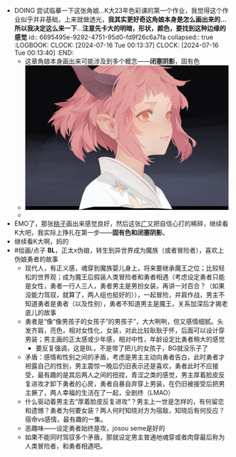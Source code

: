 - DOING 尝试临摹一下这张角娘…K大23年色彩课的第一个作业，我觉得这个作业似乎并非基础，上来就做透光，**我其实更好奇这角娘本身是怎么画出来的…所以我决定这么来一下**…**注意先卡大的明暗，形状，颜色，要找到这种边缘的感觉**
  id:: 6695495e-9292-4751-95d0-fd9f26c6a7fa
  collapsed:: true
  :LOGBOOK:
  CLOCK: [2024-07-16 Tue 00:13:37]
  CLOCK: [2024-07-16 Tue 00:13:40]
  :END:
	- 这章角娘本身画出来可能涉及到多个概念——**闭塞阴影**，固有色
	- ![image.png](../assets/image_1721060065220_0.png)
	-
- EMO了，那张[桃子](((6693f634-a0d0-4cbc-8299-35cc21be4a2a)))画出来感觉良好，然后这张[广](((669514a4-4072-4cef-b30e-b611c3010974)))又把自信心打的稀碎，继续看K大吧，我实际上挣扎在第一步——**固有色和闭塞阴影**。
- 继续看K大啊，妈的
- #绘画/点子 **BL**，正太x伪娘，转生到异世界成为魔族（或者冒险者），喜欢上伪娘勇者的故事
	- 现代人，有正义感，魂穿到魔族婴儿身上，将来要继承魔王之位；比较轻松的世界观；成为魔王后假装人类冒险者和勇者相遇（考虑设定勇者只能是女性，勇者一行人三人，勇者男主是男扮女装，再讲一对百合？（如果没能力驾驭，就算了，两人组也挺好的）），一起冒险，并肩作战，男主不知道勇者是勇者（以及性别），勇者不知道男主是魔王，关系加深后才揭老底儿的故事
	- 勇者是“像“像男孩子的女孩子”的男孩子”，大大咧咧，但又感情细腻。头发齐肩，亮色，相对女性化，女装，对此比较耿耿于怀，后面可以设计穿男装；男主画的正太感或少年感，相对中性，年龄设定比勇者稍大的感觉
		- 要反复强调，这是BL，不是带了把儿的女孩子，BG就没乐子了
	- 矛盾：感情和性别之间的矛盾，考虑是男主主动向勇者告白，此时勇者才袒露自己的性别，男主震惊一晚后仍旧表示还是喜欢，勇者此时不应接受，最有趣的是其后两人之间的扭捏，青涩之类的感觉，男主厚着脸皮反复进攻才卸下勇者的心房，勇者自暴自弃穿上男装，在仍旧被接受后把男主撅了，两人幸福的生活在了一起，全剧终（LMAO）
	- 什么驱动着男主去“厚着脸皮反复进攻”？男主上一世是怎样的，有何留恋和遗憾？勇者为何要女装？两人何时知晓对方为宿敌，知晓后有何反应？宿命vs感情，最有趣的一集。
	- 恶趣味——设定勇者始终是攻，josou seme是好的
	- 如果不能同时驾驭多个矛盾，那就设定男主普通地魂穿或者肉穿最后称为人类冒险者，和勇者相遇吧。